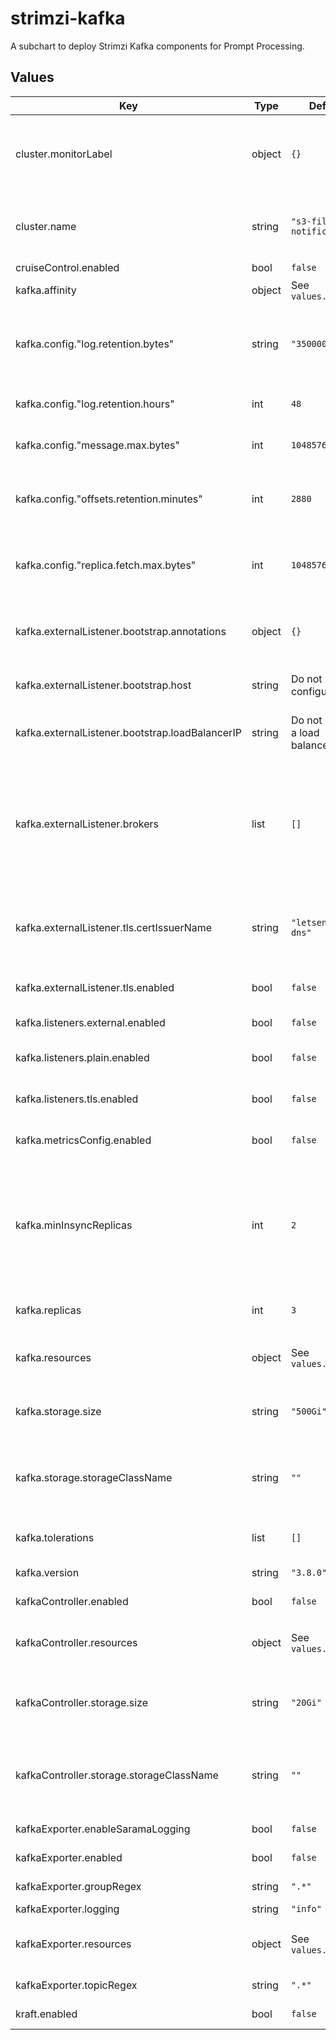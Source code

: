 # strimzi-kafka

A subchart to deploy Strimzi Kafka components for Prompt Processing.

## Values

| Key | Type | Default | Description |
|-----|------|---------|-------------|
| cluster.monitorLabel | object | `{}` | Site wide label required for gathering Prometheus metrics if they are enabled |
| cluster.name | string | `"s3-file-notifications"` | Name used for the Kafka cluster, and used by Strimzi for many annotations |
| cruiseControl.enabled | bool | `false` |  |
| kafka.affinity | object | See `values.yaml` | Affinity for Kafka pod assignment |
| kafka.config."log.retention.bytes" | string | `"350000000000"` | How much disk space Kafka will ensure is available, set to 70% of the data partition size |
| kafka.config."log.retention.hours" | int | `48` | Number of days for a topic's data to be retained |
| kafka.config."message.max.bytes" | int | `10485760` | The largest record batch size allowed by Kafka |
| kafka.config."offsets.retention.minutes" | int | `2880` | Number of minutes for a consumer group's offsets to be retained |
| kafka.config."replica.fetch.max.bytes" | int | `10485760` | The number of bytes of messages to attempt to fetch for each partition |
| kafka.externalListener.bootstrap.annotations | object | `{}` | Annotations that will be added to the Ingress, Route, or Service resource |
| kafka.externalListener.bootstrap.host | string | Do not configure TLS | Name used for TLS hostname verification |
| kafka.externalListener.bootstrap.loadBalancerIP | string | Do not request a load balancer IP | Request this load balancer IP. See `values.yaml` for more discussion |
| kafka.externalListener.brokers | list | `[]` | Brokers configuration. _host_ is used in the brokers' advertised.brokers configuration and for TLS hostname verification.  The format is a list of maps. |
| kafka.externalListener.tls.certIssuerName | string | `"letsencrypt-dns"` | Name of a ClusterIssuer capable of provisioning a TLS certificate for the broker |
| kafka.externalListener.tls.enabled | bool | `false` | Whether TLS encryption is enabled |
| kafka.listeners.external.enabled | bool | `false` | Whether external listener is enabled |
| kafka.listeners.plain.enabled | bool | `false` | Whether internal plaintext listener is enabled |
| kafka.listeners.tls.enabled | bool | `false` | Whether internal TLS listener is enabled |
| kafka.metricsConfig.enabled | bool | `false` | Whether metric configuration is enabled |
| kafka.minInsyncReplicas | int | `2` | The minimum number of in-sync replicas that must be available for the producer to successfully send records Cannot be greater than the number of replicas. |
| kafka.replicas | int | `3` | Number of Kafka broker replicas to run |
| kafka.resources | object | See `values.yaml` | Kubernetes requests and limits for the Kafka brokers |
| kafka.storage.size | string | `"500Gi"` | Size of the backing storage disk for each of the Kafka brokers |
| kafka.storage.storageClassName | string | `""` | Name of a StorageClass to use when requesting persistent volumes |
| kafka.tolerations | list | `[]` | Tolerations for Kafka broker pod assignment |
| kafka.version | string | `"3.8.0"` | Version of Kafka to deploy |
| kafkaController.enabled | bool | `false` | Enable Kafka Controller |
| kafkaController.resources | object | See `values.yaml` | Kubernetes requests and limits for the Kafka Controller |
| kafkaController.storage.size | string | `"20Gi"` | Size of the backing storage disk for each of the Kafka controllers |
| kafkaController.storage.storageClassName | string | `""` | Name of a StorageClass to use when requesting persistent volumes |
| kafkaExporter.enableSaramaLogging | bool | `false` | Enable Sarama logging for pod |
| kafkaExporter.enabled | bool | `false` | Enable Kafka exporter |
| kafkaExporter.groupRegex | string | `".*"` | Consumer groups to monitor |
| kafkaExporter.logging | string | `"info"` | Logging level |
| kafkaExporter.resources | object | See `values.yaml` | Kubernetes requests and limits for the Kafka exporter |
| kafkaExporter.topicRegex | string | `".*"` | Kafka topics to monitor |
| kraft.enabled | bool | `false` | Enable KRaft mode for Kafka |
